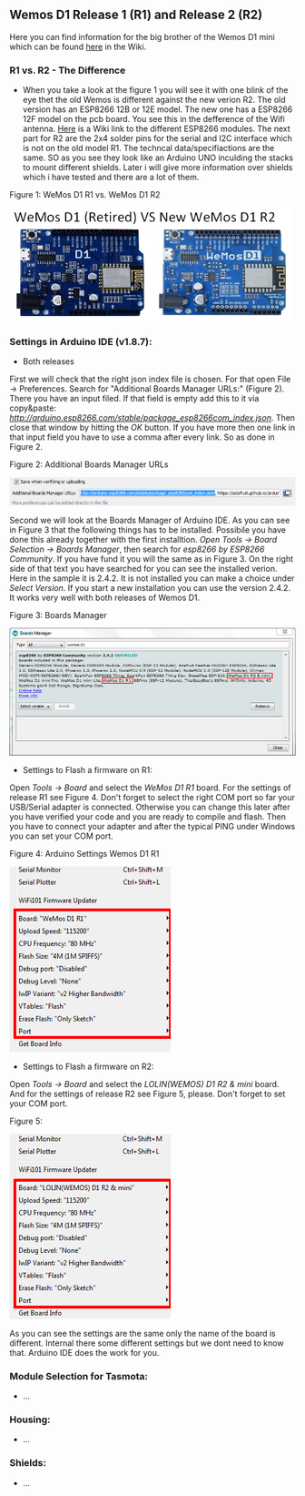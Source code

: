 ## Wemos D1 Release 1 (R1) and Release 2 (R2)

Here you can find information for the big brother of the Wemos D1 mini which can be found [here](devices/Wemos%20D1%20Mini) in the Wiki.

### R1 vs. R2 - The Difference
- When you take a look at the figure 1 you will see it with one blink of the eye thet the old Wemos
is different against the new verion R2. The old version has an ESP8266 12B or 12E model. The new one
has a ESP8266 12F model on the pcb board. You see this in the defference of the Wifi antenna. [Here](https://en.wikipedia.org/wiki/ESP8266) is a Wiki link to the different ESP8266 modules. The next part 
for R2 are the 2x4 solder pins for the serial and I2C interface which is not on the old model R1. The 
techncal data/specifiactions are the same. SO as you see they look
like an Arduino UNO inculding the stacks to mount different shields. Later i will give more information 
over shields which i have tested and there are a lot of them. 

Figure 1: WeMos D1 R1 vs. WeMos D1 R2

![WeMos D1 R1 vs. WeMos D1 R2](https://github.com/mike2nl/sensors/blob/master/images/1%20vs%202%20500x200.jpg)

### Settings in Arduino IDE (v1.8.7):
- Both releases

First we will check that the right json index file is chosen. For that open File -> Preferences.
Search for "Additional Boards Manager URLs:" (Figure 2). There you have an input filed. If that field is empty
add this to it via copy&paste: _http://arduino.esp8266.com/stable/package_esp8266com_index.json_.
Then close that window by hitting the _OK_ button. If you have more then one link in that input field
you have to use a comma after every link. So as done in Figure 2.

Figure 2: Additional Boards Manager URLs

![Additional Boards Manager URLs](https://github.com/mike2nl/sensors/blob/master/images/addtional%20urls.PNG)

Second we will look at the Boards Manager of Arduino IDE. As you can see in Figure 3 that the following
things has to be installed. Possibile you have done this already together with the first installtion.
_Open Tools -> Board Selection -> Boards Manager_, then search for _esp8266 by ESP8266 Community_. 
If you have fund it you will the same as in Figure 3. On the right side of that text you have searched
for you can see the installed verion. Here in the sample it is 2.4.2. It is not installed you can make 
a choice under _Select Version_. If you start a new installation you can use the version 2.4.2. It works
very well with both releases of Wemos D1.

Figure 3: Boards Manager

![Boards Manager](https://github.com/mike2nl/sensors/blob/master/images/BoardsManager.png)

- Settings to Flash a firmware on R1:

Open _Tools -> Board_ and select the _WeMos D1 R1_ board. For the settings of release R1 see Figure 4.
Don't forget to select the right COM port so far your USB/Serial adapter is connected. Otherwise you
can change this later after you have verified your code and you are ready to compile and flash. Then
you have to connect your adapter and after the typical PING under Windows you can set your COM port.

Figure 4: Arduino Settings Wemos D1 R1

![Arduino Settings Wemos D1 R1](https://github.com/mike2nl/sensors/blob/master/images/arduino%20settings%20Wemos%20D1%20R1.png)

- Settings to Flash a firmware on R2:

Open _Tools -> Board_ and select the _LOLIN(WEMOS) D1 R2 & mini_ board. And for the settings of 
release R2 see Figure 5, please. Don't forget to set your COM port.

Figure 5: 

![Arduino Settings Wemos D1 R2](https://github.com/mike2nl/sensors/blob/master/images/arduino%20settings%20Wemos%20D1%20R2.png)

As you can see the settings are the same only the name of the board is different. Internal there
some different settings but we dont need to know that. Arduino IDE does the work for you.

### Module Selection for Tasmota:
- ...

### Housing:
- ...

### Shields:
- ...



